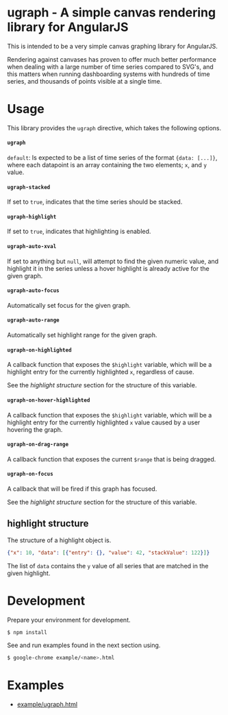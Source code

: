 # ugraph - A simple canvas rendering library for AngularJS

This is intended to be a very simple canvas graphing library for AngularJS.

Rendering against canvases has proven to offer much better performance when
dealing with a large number of time series compared to SVG's, and this matters
when running dashboarding systems with hundreds of time series, and thousands
of points visible at a single time.

# Usage

This library provides the `ugraph` directive, which takes the following
options.

#### `ugraph`

`default`: Is expected to be a list of time series of the format
`{data: [...]}`, where each datapoint is an array containing the two elements;
`x`, and `y` value.

#### `ugraph-stacked`

If set to `true`, indicates that the time series should be stacked.

#### `ugraph-highlight`

If set to `true`, indicates that highlighting is enabled.

#### `ugraph-auto-xval`

If set to anything but `null`, will attempt to find the given numeric value,
and highlight it in the series unless a hover highlight is already active for
the given graph.

#### `ugraph-auto-focus`

Automatically set focus for the given graph.

#### `ugraph-auto-range`

Automatically set highlight range for the given graph.

#### `ugraph-on-highlighted`

A callback function that exposes the `$highlight` variable, which will be a
highlight entry for the currently highlighted `x`, regardless of cause.

See the *highlight structure* section for the structure of this variable.

#### `ugraph-on-hover-highlighted`

A callback function that exposes the `$highlight` variable, which will be a
highlight entry for the currently highlighted `x` value caused by a user
hovering the graph.

#### `ugraph-on-drag-range`

A callback function that exposes the current `$range` that is being dragged.

#### `ugraph-on-focus`

A callback that will be fired if this graph has focused.

See the *highlight structure* section for the structure of this variable.

## highlight structure

The structure of a highlight object is.

```json
{"x": 10, "data": [{"entry": {}, "value": 42, "stackValue": 122}]}
```

The list of `data` contains the `y` value of all series that are matched in
the given highlight.

# Development

Prepare your environment for development.

```sh
$ npm install
```

See and run examples found in the next section using.

```sh
$ google-chrome example/<name>.html
```

# Examples

* [example/ugraph.html](example/ugraph.html)
